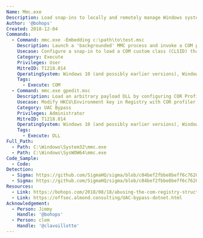 ```yaml
---
Name: Mmc.exe
Description: Load snap-ins to locally and remotely manage Windows systems
Author: '@bohops'
Created: 2018-12-04
Commands:
  - Command: mmc.exe -Embedding c:\path\to\test.msc
    Description: Launch a 'backgrounded' MMC process and invoke a COM payload
    Usecase: Configure a snap-in to load a COM custom class (CLSID) that has been added to the registry
    Category: Execute
    Privileges: User
    MitreID: T1218.014
    OperatingSystem: Windows 10 (and possibly earlier versions), Windows 11
    Tags:
      - Execute: COM
  - Command: mmc.exe gpedit.msc
    Description: Load an arbitrary payload DLL by configuring COR Profiler registry settings and launching MMC to bypass UAC.
    Usecase: Modify HKCU\Environment key in Registry with COR profiler values then launch MMC to load the payload DLL.
    Category: UAC Bypass
    Privileges: Administrator
    MitreID: T1218.014
    OperatingSystem: Windows 10 (and possibly earlier versions), Windows 11
    Tags:
      - Execute: DLL
Full_Path:
  - Path: C:\Windows\System32\mmc.exe
  - Path: C:\Windows\SysWOW64\mmc.exe
Code_Sample:
  - Code:
Detection:
  - Sigma: https://github.com/SigmaHQ/sigma/blob/c04bef2fbbe8beff6c7620d5d7ea6872dbe7acba/rules/windows/process_creation/proc_creation_win_mmc_susp_child_process.yml
  - Sigma: https://github.com/SigmaHQ/sigma/blob/c04bef2fbbe8beff6c7620d5d7ea6872dbe7acba/rules/windows/file/file_event/file_event_win_uac_bypass_dotnet_profiler.yml
Resources:
  - Link: https://bohops.com/2018/08/18/abusing-the-com-registry-structure-part-2-loading-techniques-for-evasion-and-persistence/
  - Link: https://offsec.almond.consulting/UAC-bypass-dotnet.html
Acknowledgement:
  - Person: Jimmy
    Handle: '@bohops'
  - Person: clem
    Handle: '@clavoillotte'
---
```

